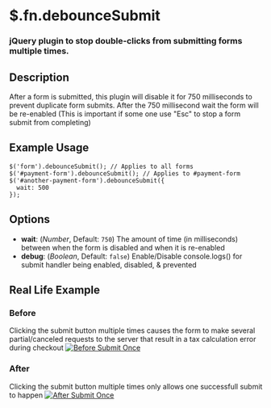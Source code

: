 # $.fn.debounceSubmit

### jQuery plugin to stop double-clicks from submitting forms multiple times.

## Description

After a form is submitted, this plugin will disable it for 750 milliseconds to prevent duplicate form submits. After the 750 millisecond wait the form will be re-enabled (This is important if some one use "Esc" to stop a form submit from completing)

<!-- **debounce**
[dee-bouns] describes rate-limiting or throttling the frequency of a method's execution.

**debounceSubmit**
[*dee* bouns *suh* b-mit] limits a form-submit from occuring if the form has attempted to be submitted in the past *N* milliseconds -->

## Example Usage

```
$('form').debounceSubmit(); // Applies to all forms
$('#payment-form').debounceSubmit(); // Applies to #payment-form
$('#another-payment-form').debounceSubmit({
  wait: 500
});
```

## Options

* **wait**: (_Number_, Default: `750`) The amount of time (in milliseconds) between when the form is disabled and when it is re-enabled
* **debug**: (_Boolean_, Default: `false`) Enable/Disable console.logs() for submit handler being enabled, disabled, & prevented

## Real Life Example

### Before

Clicking the submit button multiple times causes the form to make several partial/canceled requests to the server that result in a tax calculation error during checkout
[![Before Submit Once](/assets/example-before.gif)](http://recordit.co/hfOQiNORbn)

### After

Clicking the submit button multiple times only allows one successfull submit to happen
[![After Submit Once](/assets/example-after.gif)](http://recordit.co/0Nf8XElNpX)